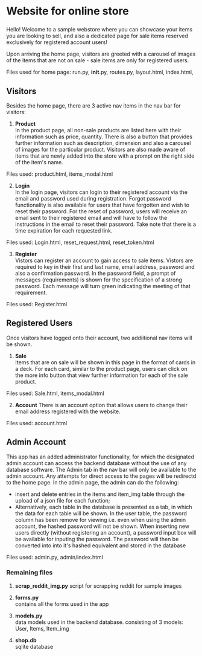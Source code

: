 # Website for online store
###


###

Hello! Welcome to a sample webstore where you can showcase your items you are looking to sell, and also a dedicated page for sale items reserved exclusively
for registered account users!

Upon arriving the home page, visitors are greeted with a carousel of images of the items that are not on sale - sale items are only for registered users.  

Files used for home page: run.py, __init__.py, routes.py, layout.html, index.html,

## Visitors  

Besides the home page, there are 3 active nav items in the nav bar for visitors:

1. **Product**  
In the product page, all non-sale products are listed here with their information such as price, quantity. There is also a button that provides further information
such as description, dimension and also a carousel of images for the particular product. Visitors are also made aware of items that are newly added into the store with a prompt on the right side
of the item's name.  

Files used: product.html, items_modal.html

2. **Login**  
In the login page, visitors can login to their registered account via the email and password used during registration. Forgot password functionality is also available for users that have forgotten and wish to reset their password. For the reset of password, users will receive an email sent to their registered email and will have to follow the instructions in the email to reset their password. Take note that there is a time expiration for each requested link.  

Files used: Login.html, reset_request.html, reset_token.html

3. **Register**  
Vistors can register an account to gain access to sale items. Vistors are required to key in their first and last name, email address, password and also a confirmation password. In the password field, a prompt of messages (requirements) is shown for the specification of a strong password. Each message will turn green indicating the meeting of that requirement. 

Files used: Register.html

## Registered Users  

Once visitors have logged onto their account, two addiitional nav items will be shown.  

1. **Sale**  
Items that are on sale will be shown in this page in the format of cards in a deck. For each card, similar to the product page, users can click on the more info button that view further information for each of the sale product.  

Files used: Sale.html, items_modal.html

2. **Account**
There is  an account option that allows users to change their email address registered with the website.

Files used: account.html

## Admin Account  

This app has an added administrator functionality, for which the designated admin account can access the backend database without the use of any database software. The Admin tab in the nav bar will only be available to the admin account. Any attempts for direct access to the pages will be redirectd to the home page. In the admin page, the admin can do the following:   
* insert and delete entries in the items and item_img table through the upload of a json file for each function;
* Alternatively, each table in the database is presented as a tab, in which the data for each table will be shown. In the user table, the password column has been remove for viewing i.e. even when using the admin account, the hashed password will not be shown. When inserting new users directly (without registering an account), a password input box will be available for inputing the password. The password will then be converted into into it's hashed equivalent and stored in the database
    
Files used: admin.py, admin/index.html  



### Remaining files  

1) **scrap_reddit_img.py**
script for scrapping reddit for sample images  

2)  **forms.py**  
contains all the forms used in the app  

3) **models.py**  
data models used in the backend database. consisting of 3 models: User, Items, Item_img  

4) **shop.db**  
sqlite database  
